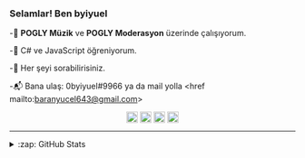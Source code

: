 ### Selamlar! Ben byiyuel

-🔭  **POGLY Müzik** ve **POGLY Moderasyon** üzerinde çalışıyorum.

-🌱 C# ve JavaScript öğreniyorum.

-💬 Her şeyi sorabilirisiniz.

-📬 Bana ulaş: 0byiyuel#9966 ya da mail yolla <href mailto:baranyucel643@gmail.com>

<p align="center">
  <a href="https://instagram.com/byiyuel" title="Instagram" target="_blank"><img align="center" src="https://cdn.jsdelivr.net/npm/simple-icons@3.0.1/icons/instagram.svg" alt="xaron.js" height="20" width="20" /></a>
  <a href="https://discord.gg/UCwWVEzV73" title="Discord Server" target="_blank"><img align="center" src="https://cdn.jsdelivr.net/npm/simple-icons@3.0.1/icons/discord.svg" alt="https://discord.gg/UCwWVEzV73" height="20" width="20" /></a>
    <a href="https://youtube.com/byiyuell" title="YouTube" target="_blank"><img align="center" src="https://cdn.jsdelivr.net/npm/simple-icons@3.0.1/icons/youtube.svg" alt="discord.gg/zjTVJCR7pm" height="20" width="20" /></a>
  <a href="https://dev.to/byiyuel" title="Dev.to" target="_blank"><img align="center" src="https://cdn.jsdelivr.net/npm/simple-icons@3.0.1/icons/dev-dot-to.svg" alt="xaron" height="20" width="20" /></a><br/>
  

---

<details>
  <summary>:zap: GitHub Stats</summary>

![GitHub stats](https://github-readme-stats.vercel.app/api?username=byiyuel&theme=cobalt&show_icons=true)
  



  
